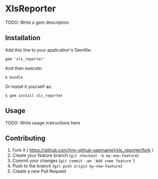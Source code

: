 # XlsReporter

TODO: Write a gem description

## Installation

Add this line to your application's Gemfile:

    gem 'xls_reporter'

And then execute:

    $ bundle

Or install it yourself as:

    $ gem install xls_reporter

## Usage

TODO: Write usage instructions here

## Contributing

1. Fork it ( https://github.com/[my-github-username]/xls_reporter/fork )
2. Create your feature branch (`git checkout -b my-new-feature`)
3. Commit your changes (`git commit -am 'Add some feature'`)
4. Push to the branch (`git push origin my-new-feature`)
5. Create a new Pull Request
